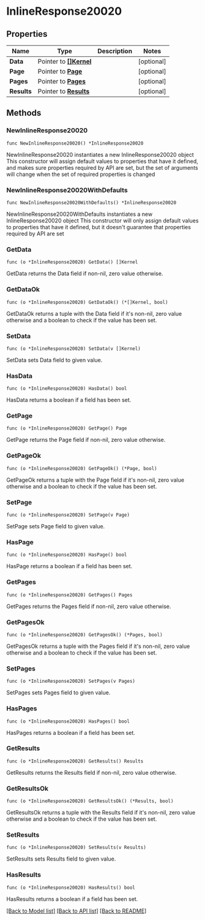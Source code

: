 # InlineResponse20020

## Properties

Name | Type | Description | Notes
------------ | ------------- | ------------- | -------------
**Data** | Pointer to [**[]Kernel**](Kernel.md) |  | [optional] 
**Page** | Pointer to [**Page**](Page.md) |  | [optional] 
**Pages** | Pointer to [**Pages**](Pages.md) |  | [optional] 
**Results** | Pointer to [**Results**](Results.md) |  | [optional] 

## Methods

### NewInlineResponse20020

`func NewInlineResponse20020() *InlineResponse20020`

NewInlineResponse20020 instantiates a new InlineResponse20020 object
This constructor will assign default values to properties that have it defined,
and makes sure properties required by API are set, but the set of arguments
will change when the set of required properties is changed

### NewInlineResponse20020WithDefaults

`func NewInlineResponse20020WithDefaults() *InlineResponse20020`

NewInlineResponse20020WithDefaults instantiates a new InlineResponse20020 object
This constructor will only assign default values to properties that have it defined,
but it doesn't guarantee that properties required by API are set

### GetData

`func (o *InlineResponse20020) GetData() []Kernel`

GetData returns the Data field if non-nil, zero value otherwise.

### GetDataOk

`func (o *InlineResponse20020) GetDataOk() (*[]Kernel, bool)`

GetDataOk returns a tuple with the Data field if it's non-nil, zero value otherwise
and a boolean to check if the value has been set.

### SetData

`func (o *InlineResponse20020) SetData(v []Kernel)`

SetData sets Data field to given value.

### HasData

`func (o *InlineResponse20020) HasData() bool`

HasData returns a boolean if a field has been set.

### GetPage

`func (o *InlineResponse20020) GetPage() Page`

GetPage returns the Page field if non-nil, zero value otherwise.

### GetPageOk

`func (o *InlineResponse20020) GetPageOk() (*Page, bool)`

GetPageOk returns a tuple with the Page field if it's non-nil, zero value otherwise
and a boolean to check if the value has been set.

### SetPage

`func (o *InlineResponse20020) SetPage(v Page)`

SetPage sets Page field to given value.

### HasPage

`func (o *InlineResponse20020) HasPage() bool`

HasPage returns a boolean if a field has been set.

### GetPages

`func (o *InlineResponse20020) GetPages() Pages`

GetPages returns the Pages field if non-nil, zero value otherwise.

### GetPagesOk

`func (o *InlineResponse20020) GetPagesOk() (*Pages, bool)`

GetPagesOk returns a tuple with the Pages field if it's non-nil, zero value otherwise
and a boolean to check if the value has been set.

### SetPages

`func (o *InlineResponse20020) SetPages(v Pages)`

SetPages sets Pages field to given value.

### HasPages

`func (o *InlineResponse20020) HasPages() bool`

HasPages returns a boolean if a field has been set.

### GetResults

`func (o *InlineResponse20020) GetResults() Results`

GetResults returns the Results field if non-nil, zero value otherwise.

### GetResultsOk

`func (o *InlineResponse20020) GetResultsOk() (*Results, bool)`

GetResultsOk returns a tuple with the Results field if it's non-nil, zero value otherwise
and a boolean to check if the value has been set.

### SetResults

`func (o *InlineResponse20020) SetResults(v Results)`

SetResults sets Results field to given value.

### HasResults

`func (o *InlineResponse20020) HasResults() bool`

HasResults returns a boolean if a field has been set.


[[Back to Model list]](../README.md#documentation-for-models) [[Back to API list]](../README.md#documentation-for-api-endpoints) [[Back to README]](../README.md)


